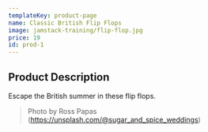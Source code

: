 ```yaml
---
templateKey: product-page
name: Classic British Flip Flops
image: jamstack-training/flip-flop.jpg
price: 19
id: prod-1
---
```

## Product Description
Escape the British summer in these flip flops.
> Photo by Ross Papas (https://unsplash.com/@sugar_and_spice_weddings)